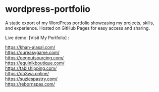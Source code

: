 # wordpress-portfolio
A static export of my WordPress portfolio showcasing my projects, skills, and experience. Hosted on GitHub Pages for easy access and sharing.

Live demo: [Visit My Portfolio] :

https://khan-alasal.com/ <br>
https://oureasygame.com/ <br>
https://oegoutsourcing.com/ <br>
https://equinikboutique.com/ <br>
https://tablshipping.com/ <br>
https://da3wa.online/ <br>
https://suziespastry.com/ <br>
https://rebornspas.com/


